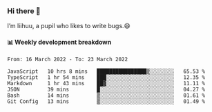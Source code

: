 ### Hi there 👋
I’m liihuu, a pupil who likes to write bugs.😄


#### 📊 Weekly development breakdown
<!--START_SECTION:waka-->

```text
From: 16 March 2022 - To: 23 March 2022

JavaScript   10 hrs 8 mins   ████████████████▒░░░░░░░░   65.53 %
TypeScript   1 hr 54 mins    ███░░░░░░░░░░░░░░░░░░░░░░   12.35 %
Markdown     1 hr 43 mins    ██▓░░░░░░░░░░░░░░░░░░░░░░   11.11 %
JSON         39 mins         █░░░░░░░░░░░░░░░░░░░░░░░░   04.27 %
Bash         14 mins         ▒░░░░░░░░░░░░░░░░░░░░░░░░   01.61 %
Git Config   13 mins         ▒░░░░░░░░░░░░░░░░░░░░░░░░   01.49 %
```

<!--END_SECTION:waka-->

<!--
**liihuu/liihuu** is a ✨ _special_ ✨ repository because its `README.md` (this file) appears on your GitHub profile.

Here are some ideas to get you started:

- 🔭 I’m currently working on ...
- 🌱 I’m currently learning ...
- 👯 I’m looking to collaborate on ...
- 🤔 I’m looking for help with ...
- 💬 Ask me about ...
- 📫 How to reach me: ...
- 😄 Pronouns: ...
- ⚡ Fun fact: ...
-->
